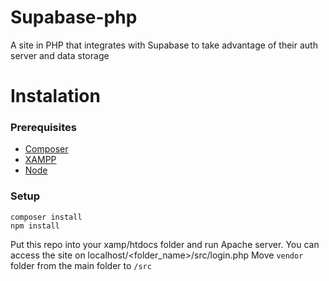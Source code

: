 # Supabase-php
A site in PHP that integrates with Supabase to take advantage of their auth server and data storage

# Instalation
### Prerequisites
- [Composer](https://getcomposer.org/download/)
- [XAMPP](https://www.apachefriends.org/)
- [Node](https://nodejs.org/en/)
### Setup
```
composer install
npm install
```
Put this repo into your xamp/htdocs folder and run Apache server. You can access the site on localhost/<folder_name>/src/login.php
Move `vendor` folder from the main folder to `/src`
